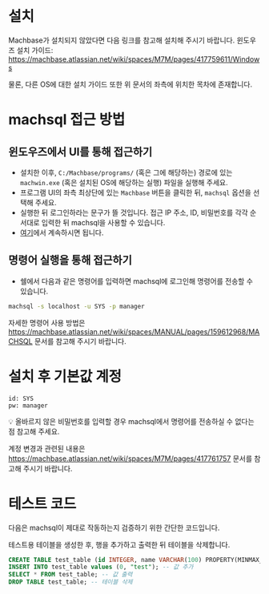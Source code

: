 # 설치
Machbase가 설치되지 않았다면 다음 링크를 참고해 설치해 주시기 바랍니다.
윈도우즈 설치 가이드: https://machbase.atlassian.net/wiki/spaces/M7M/pages/417759611/Windows

물론, 다른 OS에 대한 설치 가이드 또한 위 문서의 좌측에 위치한 목차에 존재합니다.

# machsql 접근 방법

## 윈도우즈에서 UI를 통해 접근하기
- 설치한 이후, `C:/Machbase/programs/` (혹은 그에 해당하는) 경로에 있는 `machwin.exe` (혹은 설치된 OS에 해당하는 실행) 파일을 실행해 주세요.
- 프로그램 UI의 좌측 최상단에 있는 `Machbase` 버튼을 클릭한 뒤, `machsql` 옵션을 선택해 주세요.
- 실행한 뒤 로그인하라는 문구가 뜰 것입니다. 접근 IP 주소, ID, 비밀번호를 각각 순서대로 입력한 뒤 machsql을 사용할 수 있습니다.
- [여기](#설치-후-기본값-계정)에서 계속하시면 됩니다.

## 명령어 실행을 통해 접근하기
- 쉘에서 다음과 같은 명령어를 입력하면 machsql에 로그인해 명령어를 전송할 수 있습니다.
```sh
machsql -s localhost -u SYS -p manager
```

자세한 명령어 사용 방법은 https://machbase.atlassian.net/wiki/spaces/MANUAL/pages/159612968/MACHSQL 문서를 참고해 주시기 바랍니다.

# 설치 후 기본값 계정

```
id: SYS
pw: manager
```

💡 올바르지 않은 비밀번호를 입력할 경우 machsql에서 명령어를 전송하실 수 없다는 점 참고해 주세요.

계정 변경과 관련된 내용은 https://machbase.atlassian.net/wiki/spaces/M7M/pages/417761757 문서를 참고해 주시기 바랍니다.

# 테스트 코드

다음은 machsql이 제대로 작동하는지 검증하기 위한 간단한 코드입니다.

테스트용 테이블을 생성한 후, 행을 추가하고 출력한 뒤 테이블을 삭제합니다.

```sql
CREATE TABLE test_table (id INTEGER, name VARCHAR(100) PROPERTY(MINMAX_CACHE_SIZE = 0)); -- 테스트할 테이블 생성
INSERT INTO test_table values (0, "test"); -- 값 추가
SELECT * FROM test_table; -- 값 출력
DROP TABLE test_table; -- 테이블 삭제
```
